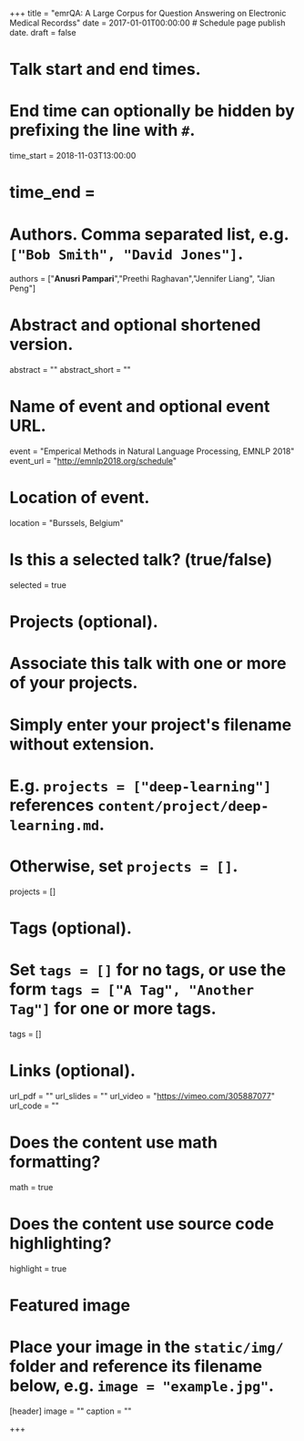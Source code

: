 +++
title = "emrQA: A Large Corpus for Question Answering on Electronic Medical Recordss"
date = 2017-01-01T00:00:00  # Schedule page publish date.
draft = false

# Talk start and end times.
#   End time can optionally be hidden by prefixing the line with `#`.
time_start = 2018-11-03T13:00:00
# time_end = 

# Authors. Comma separated list, e.g. `["Bob Smith", "David Jones"]`.
authors = ["**Anusri Pampari**","Preethi Raghavan","Jennifer Liang", "Jian Peng"]

# Abstract and optional shortened version.
abstract = ""
abstract_short = ""

# Name of event and optional event URL.
event = "Emperical Methods in Natural Language Processing, EMNLP 2018"
event_url = "http://emnlp2018.org/schedule"

# Location of event.
location = "Burssels, Belgium"

# Is this a selected talk? (true/false)
selected = true

# Projects (optional).
#   Associate this talk with one or more of your projects.
#   Simply enter your project's filename without extension.
#   E.g. `projects = ["deep-learning"]` references `content/project/deep-learning.md`.
#   Otherwise, set `projects = []`.
projects = []

# Tags (optional).
#   Set `tags = []` for no tags, or use the form `tags = ["A Tag", "Another Tag"]` for one or more tags.
tags = []

# Links (optional).
url_pdf = ""
url_slides = ""
url_video = "https://vimeo.com/305887077"
url_code = ""

# Does the content use math formatting?
math = true

# Does the content use source code highlighting?
highlight = true

# Featured image
# Place your image in the `static/img/` folder and reference its filename below, e.g. `image = "example.jpg"`.
[header]
image = ""
caption = ""

+++
